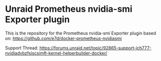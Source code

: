 # Unraid Prometheus nvidia-smi Exporter plugin

This is the repository for the Prometheus nvidia-smi Exporter plugin based on: https://github.com/e7d/docker-prometheus-nvidiasmi

Support Thread: https://forums.unraid.net/topic/92865-support-ich777-nvidiadvbzfsiscsimft-kernel-helperbuilder-docker/